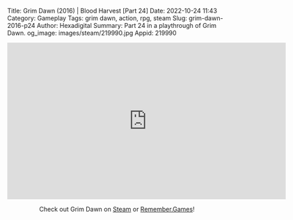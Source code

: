 Title: Grim Dawn (2016) | Blood Harvest [Part 24]
Date: 2022-10-24 11:43
Category: Gameplay
Tags: grim dawn, action, rpg, steam
Slug: grim-dawn-2016-p24
Author: Hexadigital
Summary: Part 24 in a playthrough of Grim Dawn.
og_image: images/steam/219990.jpg
Appid: 219990

<center><iframe src="https://www.youtube.com/embed/kzmd3Ugw9vU?feature=oembed" allow="accelerometer; autoplay; encrypted-media; gyroscope; picture-in-picture" width="640" height="360" frameborder="0"></iframe>

Check out Grim Dawn on [Steam](https://store.steampowered.com/app/219990/?curator_clanid=34633900) or [Remember.Games](https://remember.games/game/178/)!</center>